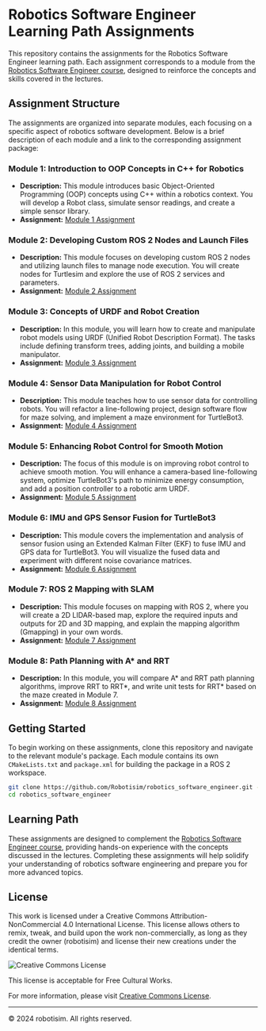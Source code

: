 # Robotics Software Engineer Learning Path Assignments

This repository contains the assignments for the Robotics Software Engineer learning path. Each assignment corresponds to a module from the [Robotics Software Engineer course](https://github.com/Robotisim/robotics_software_engineer), designed to reinforce the concepts and skills covered in the lectures.

## Assignment Structure

The assignments are organized into separate modules, each focusing on a specific aspect of robotics software development. Below is a brief description of each module and a link to the corresponding assignment package:

### Module 1: Introduction to OOP Concepts in C++ for Robotics

- **Description:** This module introduces basic Object-Oriented Programming (OOP) concepts using C++ within a robotics context. You will develop a Robot class, simulate sensor readings, and create a simple sensor library.
- **Assignment:** [Module 1 Assignment](module_1_assignment/Readme.md)

### Module 2: Developing Custom ROS 2 Nodes and Launch Files

- **Description:** This module focuses on developing custom ROS 2 nodes and utilizing launch files to manage node execution. You will create nodes for Turtlesim and explore the use of ROS 2 services and parameters.
- **Assignment:** [Module 2 Assignment](module_2_assignment/Readme.md)

### Module 3: Concepts of URDF and Robot Creation

- **Description:** In this module, you will learn how to create and manipulate robot models using URDF (Unified Robot Description Format). The tasks include defining transform trees, adding joints, and building a mobile manipulator.
- **Assignment:** [Module 3 Assignment](module_3_assignment/Readme.md)

### Module 4: Sensor Data Manipulation for Robot Control

- **Description:** This module teaches how to use sensor data for controlling robots. You will refactor a line-following project, design software flow for maze solving, and implement a maze environment for TurtleBot3.
- **Assignment:** [Module 4 Assignment](module_4_assessment/module_4_assignment/Readme.md)

### Module 5: Enhancing Robot Control for Smooth Motion

- **Description:** The focus of this module is on improving robot control to achieve smooth motion. You will enhance a camera-based line-following system, optimize TurtleBot3's path to minimize energy consumption, and add a position controller to a robotic arm URDF.
- **Assignment:** [Module 5 Assignment](module_5_assignment/Readme.md)

### Module 6: IMU and GPS Sensor Fusion for TurtleBot3

- **Description:** This module covers the implementation and analysis of sensor fusion using an Extended Kalman Filter (EKF) to fuse IMU and GPS data for TurtleBot3. You will visualize the fused data and experiment with different noise covariance matrices.
- **Assignment:** [Module 6 Assignment](module_6_assignment/Readme.md)

### Module 7: ROS 2 Mapping with SLAM

- **Description:** This module focuses on mapping with ROS 2, where you will create a 2D LIDAR-based map, explore the required inputs and outputs for 2D and 3D mapping, and explain the mapping algorithm (Gmapping) in your own words.
- **Assignment:** [Module 7 Assignment](module_7_assignment/Readme.md)

### Module 8: Path Planning with A* and RRT

- **Description:** In this module, you will compare A* and RRT path planning algorithms, improve RRT to RRT*, and write unit tests for RRT* based on the maze created in Module 7.
- **Assignment:** [Module 8 Assignment](module_8_assignment/Readme.md)

## Getting Started

To begin working on these assignments, clone this repository and navigate to the relevant module's package. Each module contains its own `CMakeLists.txt` and `package.xml` for building the package in a ROS 2 workspace.

```bash
git clone https://github.com/Robotisim/robotics_software_engineer.git -b assignments
cd robotics_software_engineer
```

## Learning Path

These assignments are designed to complement the [Robotics Software Engineer course](https://github.com/Robotisim/robotics_software_engineer), providing hands-on experience with the concepts discussed in the lectures. Completing these assignments will help solidify your understanding of robotics software engineering and prepare you for more advanced topics.

## License
This work is licensed under a Creative Commons Attribution-NonCommercial 4.0 International License. This license allows others to remix, tweak, and build upon the work non-commercially, as long as they credit the owner (robotisim) and license their new creations under the identical terms.

![Creative Commons License](https://i.creativecommons.org/l/by-nc/4.0/88x31.png)

This license is acceptable for Free Cultural Works.

For more information, please visit [Creative Commons License](http://creativecommons.org/licenses/by-nc/4.0/).

---

© 2024 robotisim. All rights reserved.
